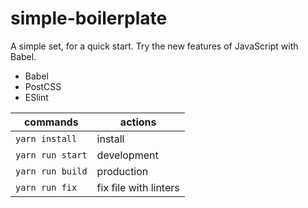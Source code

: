 # simple-boilerplate

A simple set, for a quick start. Try the new features of JavaScript with Babel.

- Babel
- PostCSS
- ESlint

| commands        | actions                |
|-----------------|------------------------|
|`yarn install`   | install                | 
|`yarn run start` | development            |  
|`yarn run build` | production             |
|`yarn run fix`   | fix file with linters  |



